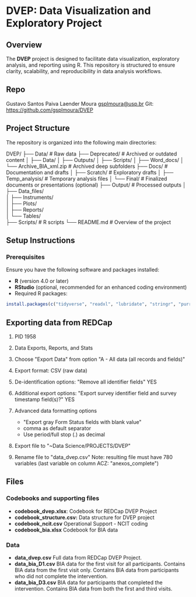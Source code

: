 # DVEP: Data Visualization and Exploratory Project

## Overview
The **DVEP** project is designed to facilitate data visualization, exploratory analysis, and reporting using R. This repository is structured to ensure clarity, scalability, and reproducibility in data analysis workflows.

## Repo
Gustavo Santos Paiva Laender Moura
gsplmoura@usp.br
Git: https://github.com/gsplmoura/DVEP

## Project Structure
The repository is organized into the following main directories:

DVEP/
├── Data/                     # Raw data
├── Deprecated/               # Archived or outdated content
│   ├── Data/
│   ├── Outputs/
│   ├── Scripts/
│   ├── Word_docs/
│   └── Archive_BIA_xml.zip   # Archived deep subfolders
├── Docs/                     # Documentation and drafts
│   ├── Scratch/              # Exploratory drafts
│   ├── Temp_analysis/        # Temporary analysis files
│   └── Final/                # Finalized documents or presentations (optional)
├── Output/                   # Processed outputs
│   ├── Data_files/           
│   ├── Instruments/          
│   ├── Plots/                
│   ├── Reports/              
│   └── Tables/               
├── Scripts/                  # R scripts
└── README.md                 # Overview of the project



## Setup Instructions
### Prerequisites
Ensure you have the following software and packages installed:
- **R** (version 4.0 or later)
- **RStudio** (optional, recommended for an enhanced coding environment)
- Required R packages:
```R
install.packages(c("tidyverse", "readxl", "lubridate", "stringr", "purrr", "gt", "jmv", "skimr"))
```

## Exporting data from REDCap

1.  PID 1958

2.  Data Exports, Reports, and Stats

3.  Choose "Export Data" from option "A - All data (all records and fields)"

4.  Export format: CSV (raw data)

5.  De-identification options: "Remove all identifier fields" YES

6.  Additional export options: "Export survey identifier field and survey timestamp field(s)?" YES

7.  Advanced data formatting options

    -   "Export gray Form Status fields with blank value"
    -   comma as default separator
    -   Use period/full stop (.) as decimal

8.  Export file to "\~Data Science/PROJECTS/DVEP"

9.  Rename file to "data_dvep.csv" Note: resulting file must have 780 variables (last variable on column ACZ: "anexos_complete")

## Files

### Codebooks and supporting files

-   **codebook_dvep.xlsx**: Codebook for REDCap DVEP Project
-   **codebook_structure.csv:** Data structure for DVEP project
-   **codebook_ncit.csv** Operational Support - NCIT coding
-   **codebook_bia.xlsx** Codebook for BIA data

### Data

-   **data_dvep.csv** Full data from REDCap DVEP Project.
-   **data_bia_D1.csv** BIA data for the first visit for all participants. Contains BIA data from the first visit only. Contains BIA data from participants who did not complete the intervention.
-   **data_bia_D3.csv** BIA data for participants that completed the intervention. Contains BIA data from both the first and third visits.

